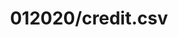 ---  
schema: schema::012020/credit.csv  
title: 012020/credit.csv  
organization: Sample Department  
notes: Used in 1 lineage(s)  
resources:  
  - name: 012020/credit.csv 
    url: file:/Users/kensu/Customers/Kensu/LoanApproval/PROD/masterdata/prod/012020/credit.csv 
    format : CSV  
license: None  
category:
  - Education  
maintainer: User  
maintainer_email: UserMail  
---